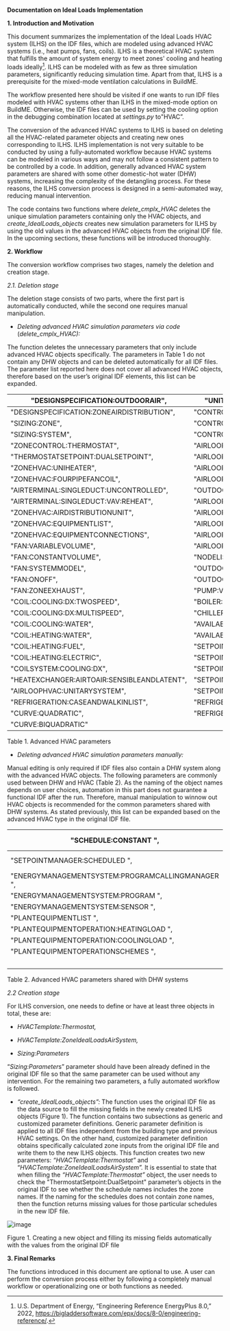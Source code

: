 **Documentation on Ideal Loads Implementation**

**1.  Introduction and Motivation**

This document summarizes the implementation of the Ideal Loads HVAC system
(ILHS) on the IDF files, which are modeled using advanced HVAC systems (i.e.,
heat pumps, fans, coils). ILHS is a theoretical HVAC system that fulfills the
amount of system energy to meet zones' cooling and heating loads ideally[^1].
ILHS can be modeled with as few as three simulation parameters, significantly
reducing simulation time. Apart from that, ILHS is a prerequisite for the
mixed-mode ventilation calculations in BuildME.

[^1]: U.S. Department of Energy, “Engineering Reference EnergyPlus 8.0,” 2022,
    https://bigladdersoftware.com/epx/docs/8-0/engineering-reference/.

The workflow presented here should be visited if one wants to run IDF files
modeled with HVAC systems other than ILHS in the mixed-mode option on BuildME.
Otherwise, the IDF files can be used by setting the cooling option in the
debugging combination located at *settings.py* to"HVAC”.

The conversion of the advanced HVAC systems to ILHS is based on deleting all the
HVAC-related parameter objects and creating new ones corresponding to ILHS. ILHS
implementation is not very suitable to be conducted by using a fully-automated
workflow because HVAC systems can be modeled in various ways and may not follow
a consistent pattern to be controlled by a code. In addition, generally advanced
HVAC system parameters are shared with some other domestic-hot water (DHW)
systems, increasing the complexity of the detangling process. For these reasons,
the ILHS conversion process is designed in a semi-automated way, reducing manual
intervention.

The code contains two functions where *delete_cmplx_HVAC* deletes the unique
simulation parameters containing only the HVAC objects, and
*create_IdealLoads_objects* creates new simulation parameters for ILHS by using
the old values in the advanced HVAC objects from the original IDF file. In the
upcoming sections, these functions will be introduced thoroughly.

**2.  Workflow**

The conversion workflow comprises two stages, namely the deletion and creation
stage.

*2.1.  Deletion stage*

The deletion stage consists of two parts, where the first part is automatically
conducted, while the second one requires manual manipulation.

-   *Deleting advanced HVAC simulation parameters via code*
    (*delete_cmplx_HVAC):*

The function deletes the unnecessary parameters that only include advanced HVAC
objects specifically. The parameters in Table 1 do not contain any DHW objects
and can be deleted automatically for all IDF files. The parameter list reported
here does not cover all advanced HVAC objects, therefore based on the user’s
original IDF elements, this list can be expanded.

| "DESIGNSPECIFICATION:OUTDOORAIR",           | "UNITARYSYSTEMPERFORMANCE:MULTISPEED",        |
|---------------------------------------------|-----------------------------------------------|
| "DESIGNSPECIFICATION:ZONEAIRDISTRIBUTION",  | "CONTROLLER:WATERCOIL",                       |
| "SIZING:ZONE",                              | "CONTROLLER:OUTDOORAIR",                      |
| "SIZING:SYSTEM",                            | "CONTROLLER:MECHANICALVENTILATION",           |
| "ZONECONTROL:THERMOSTAT",                   | "AIRLOOPHVAC:CONTROLLERLIST",                 |
| "THERMOSTATSETPOINT:DUALSETPOINT",          | "AIRLOOPHVAC",                                |
| "ZONEHVAC:UNIHEATER",                       | "AIRLOOPHVAC:OUTDOORAIRSYSTEM:EQUIPMENTLIST", |
| "ZONEHVAC:FOURPIPEFANCOIL",                 | "AIRLOOPHVAC:OUTDOORAIRSYSTEM",               |
| "AIRTERMINAL:SINGLEDUCT:UNCONTROLLED",      | "OUTDOORAIR:MIXER",                           |
| "AIRTERMINAL:SINGLEDUCT:VAV:REHEAT",        | "AIRLOOPHVAC:ZONESPLITTER",                   |
| "ZONEHVAC:AIRDISTRIBUTIONUNIT",             | "AIRLOOPHVAC:SUPPLYPATH",                     |
| "ZONEHVAC:EQUIPMENTLIST",                   | "AIRLOOPHVAC:ZONEMIXER",                      |
| "ZONEHVAC:EQUIPMENTCONNECTIONS",            | "AIRLOOPHVAC:RETURNPLENUM",                   |
| "FAN:VARIABLEVOLUME",                       | "AIRLOOPHVAC:RETURNPATH",                     |
| "FAN:CONSTANTVOLUME",                       | "NODELIST",                                   |
| "FAN:SYSTEMMODEL",                          | "OUTDOORAIR:NODE",                            |
| "FAN:ONOFF",                                | "OUTDOORAIR:NODELIST",                        |
| "FAN:ZONEEXHAUST",                          | "PUMP:VARIABLESPEED",                         |
| "COIL:COOLING:DX:TWOSPEED",                 | "BOILER:HOTWATER",                            |
| "COIL:COOLING:DX:MULTISPEED",               | "CHILLER:ELECTRIC:EIR",                       |
| "COIL:COOLING:WATER",                       | "AVAILABILITYMANAGER:NIGHTCYCLE",             |
| "COIL:HEATING:WATER",                       | "AVAILABILITYMANAGERASSIGNMENTLIST",          |
| "COIL:HEATING:FUEL",                        | "SETPOINTMANAGER:OUTDOORAIRRESET",            |
| "COIL:HEATING:ELECTRIC",                    | "SETPOINTMANAGER:SINGLEZONE:HEATING",         |
| "COILSYSTEM:COOLING:DX",                    | "SETPOINTMANAGER:SINGLEZONE:COOLING",         |
| "HEATEXCHANGER:AIRTOAIR:SENSIBLEANDLATENT", | "SETPOINTMANAGER:MIXEDAIR",                   |
| "AIRLOOPHVAC:UNITARYSYSTEM",                | "SETPOINTMANAGER:OUTDOORAIRPRETREAT",         |
| "REFRIGERATION:CASEANDWALKINLIST",          | "REFRIGERATION:CASE",                         |
| "CURVE:QUADRATIC",                          | "REFRIGERATION:COMPORESSORRACK",              |
| "CURVE:BIQUADRATIC"                         |                                               |

Table 1. Advanced HVAC parameters

-   *Deleting advanced HVAC simulation parameters manually:*

Manual editing is only required if IDF files also contain a DHW system along
with the advanced HVAC objects. The following parameters are commonly used
between DHW and HVAC (Table 2). As the naming of the object names depends on
user choices, automation in this part does not guarantee a functional IDF after
the run. Therefore, manual manipulation to winnow out HVAC objects is
recommended for the common parameters shared with DHW systems. As stated
previously, this list can be expanded based on the advanced HVAC type in the
original IDF file.

| "SCHEDULE:CONSTANT ",                            | "ENERGYMANAGEMENTSYSTEM:SENSOR ",   |
|--------------------------------------------------|-------------------------------------|
| "SETPOINTMANAGER:SCHEDULED ",                    | "ENERGYMANAGEMENTSYSTEM:ACTUATOR ", |
| "ENERGYMANAGEMENTSYSTEM:PROGRAMCALLINGMANAGER ", | "PUMP:CONSTANTSPEED ",              |
| "ENERGYMANAGEMENTSYSTEM:PROGRAM ",               | "PIPE:ADIABATIC ",                  |
| "ENERGYMANAGEMENTSYSTEM:SENSOR ",                | "SIZING:PLANT ",                    |
| "PLANTEQUIPMENTLIST ",                           | "BRANCH ",                          |
| "PLANTEQUIPMENTOPERATION:HEATINGLOAD ",          | "BRANCHLIST ",                      |
| "PLANTEQUIPMENTOPERATION:COOLINGLOAD ",          | "CONNECTOR:SPLITTER",               |
| "PLANTEQUIPMENTOPERATIONSCHEMES ",               | "CONNECTOR:MIXER",                  |
|                                                  | "CONNECTOR:LIST ",                  |

Table 2. Advanced HVAC parameters shared with DHW systems

*2.2  Creation stage*

For ILHS conversion, one needs to define or have at least three objects in
total, these are:

-   *HVACTemplate:Thermostat,*

-   *HVACTemplate:ZoneIdealLoadsAirSystem,*

-   *Sizing:Parameters*

“*Sizing:Parameter*s” parameter should have been already defined in the original
IDF file so that the same parameter can be used without any intervention. For
the remaining two parameters, a fully automated workflow is followed.

-   *“create_IdealLoads_objects”:* The function uses the original IDF file as
    the data source to fill the missing fields in the newly created ILHS objects
    (Figure 1). The function contains two subsections as generic and customized
    parameter definitions. Generic parameter definition is applied to all IDF
    files independent from the building type and previous HVAC settings. On the
    other hand, customized parameter definition obtains specifically calculated
    zone inputs from the original IDF file and write them to the new ILHS
    objects. This function creates two new parameters:
    *“HVACTemplate:Thermostat”* and “*HVACTemplate:ZoneIdealLoadsAirSystem”.* It
    is essential to state that when filling the *“HVACTemplate:Thermostat”*
    object, the user needs to check the "ThermostatSetpoint:DualSetpoint"
    parameter’s objects in the original IDF to see whether the schedule names
    includes the zone names. If the naming for the schedules does not contain
    zone names, then the function returns missing values for those particular
    schedules in the new IDF file.

![image](https://user-images.githubusercontent.com/33637609/155561450-d85c7d8d-775a-4992-8c6a-64d1e641d97a.png)
                            
Figure 1. Creating a new object and filling its missing fields automatically
with the values from the original IDF file

**3.  Final Remarks**

The functions introduced in this document are optional to use. A user can
perform the conversion process either by following a completely manual workflow
or operationalizing one or both functions as needed.
